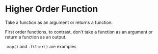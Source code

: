 # Higher Order Function 
Take a function as an argument or returns a function. 

First order functions, to contrast, don't take a function as an argument or return a function as an output.

`.map()` and `.filter()` are examples